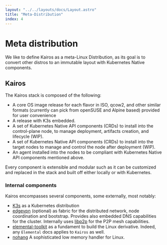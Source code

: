 ```yaml
---
layout: "../../layouts/docs/Layout.astro"
title: "Meta-Distribution"
index: 4
---
```


# Meta distribution

We like to define Kairos as a meta-Linux Distribution, as its goal is to convert other distros to an immutable layout with Kubernetes Native components.

## Kairos

The Kairos stack is composed of the following:

- A core OS image release for each flavor in ISO, qcow2, and other similar formats (currently can pick from openSUSE and Alpine based) provided for user convenience
- A release with K3s embedded.
- A set of Kubernetes Native API components (CRDs) to install into the control-plane node, to manage deployment, artifacts creation, and lifecycle (WIP).
- A set of Kubernetes Native API components (CRDs) to install into the target nodes to manage and control the node after deployment (WIP).
- An agent installed into the nodes to be compliant with Kubernetes Native API components mentioned above.

Every component is extensible and modular such as it can be customized and replaced in the stack and built off either locally or with Kubernetes.

### Internal components

Kairos encompasses several components, some externally, most notably:

- [K3s](https://k3s.io) as a Kubernetes distribution
- [edgevpn](https://mudler.github.io/edgevpn) (optional) as fabric for the distributed network, node coordination and bootstrap. Provides also embedded DNS capabilities for the cluster. Internally uses [libp2p](https://github.com/libp2p/go-libp2p) for the P2P mesh capabilities.
- [elemental-toolkit](https://rancher.github.io/elemental-toolkit/docs/) as a fundament to build the Linux derivative. Indeed, any `Elemental` docs applies to `Kairos` as well.
- [nohang](https://github.com/hakavlad/nohang) A sophisticated low memory handler for Linux.
